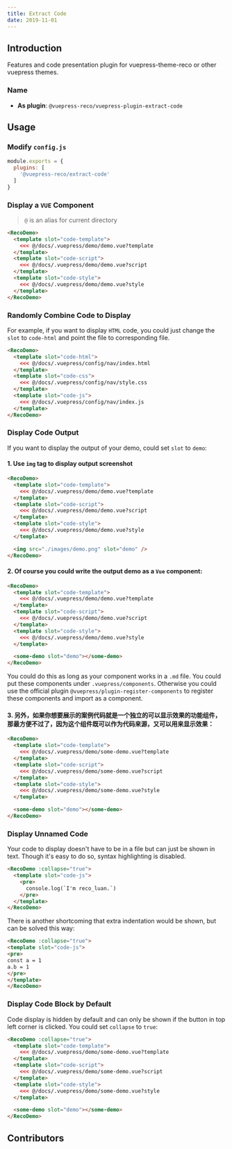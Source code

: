 ```yaml
---
title: Extract Code
date: 2019-11-01
---
```


## Introduction <GitHubLink repo="vuepress-reco/vuepress-plugin-extract-code/"/>

Features and code presentation plugin for vuepress-theme-reco or other vuepress themes.

<RecoDemo :collapse="true">
  <template slot="code-template">
    <<< @/docs/.vuepress/demo/extract-code.vue?template
  </template>
  <template slot="code-script">
    <<< @/docs/.vuepress/demo/extract-code.vue?script
  </template>
  <template slot="code-style">
    <<< @/docs/.vuepress/demo/extract-code.vue?style
  </template>
  <extract-code slot="demo"></extract-code>
</RecoDemo>

### Name

- **As plugin**: `@vuepress-reco/vuepress-plugin-extract-code`

## Usage

### Modify `config.js`

```js
module.exports = {
  plugins: [
    '@vuepress-reco/extract-code'
  ]
}
```

### Display a `VUE` Component

> `@` is an alias for current directory

```html
<RecoDemo>
  <template slot="code-template">
    <<< @/docs/.vuepress/demo/demo.vue?template
  </template>
  <template slot="code-script">
    <<< @/docs/.vuepress/demo/demo.vue?script
  </template>
  <template slot="code-style">
    <<< @/docs/.vuepress/demo/demo.vue?style
  </template>
</RecoDemo>
```

### Randomly Combine Code to Display

For example, if you want to display `HTML` code, you could just change the `slot` to `code-html` and point the file to corresponding file.

```html
<RecoDemo>
  <template slot="code-html">
    <<< @/docs/.vuepress/config/nav/index.html
  </template>
  <template slot="code-css">
    <<< @/docs/.vuepress/config/nav/style.css
  </template>
  <template slot="code-js">
    <<< @/docs/.vuepress/config/nav/index.js
  </template>
</RecoDemo>
```

### Display Code Output

If you want to display the output of your demo, could set `slot` to `demo`:

#### 1. Use `img` tag to display output screenshot

  ```html
  <RecoDemo>
    <template slot="code-template">
      <<< @/docs/.vuepress/demo/demo.vue?template
    </template>
    <template slot="code-script">
      <<< @/docs/.vuepress/demo/demo.vue?script
    </template>
    <template slot="code-style">
      <<< @/docs/.vuepress/demo/demo.vue?style
    </template>

    <img src="./images/demo.png" slot="demo" />
  </RecoDemo>
  ```

#### 2. Of course you could write the output demo as a `Vue` component:

```html
<RecoDemo>
  <template slot="code-template">
    <<< @/docs/.vuepress/demo/demo.vue?template
  </template>
  <template slot="code-script">
    <<< @/docs/.vuepress/demo/demo.vue?script
  </template>
  <template slot="code-style">
    <<< @/docs/.vuepress/demo/demo.vue?style
  </template>

  <some-demo slot="demo"></some-demo>
</RecoDemo>
```

You could do this as long as your component works in a `.md` file. You could put these components under `.vuepress/components`. Otherwise you could use the official plugin `@vuepress/plugin-register-components` to register these components and import as a component.

#### 3. 另外，如果你想要展示的案例代码就是一个独立的可以显示效果的功能组件，那最方便不过了，因为这个组件既可以作为代码来源，又可以用来显示效果：

```html
<RecoDemo>
  <template slot="code-template">
    <<< @/docs/.vuepress/demo/some-demo.vue?template
  </template>
  <template slot="code-script">
    <<< @/docs/.vuepress/demo/some-demo.vue?script
  </template>
  <template slot="code-style">
    <<< @/docs/.vuepress/demo/some-demo.vue?style
  </template>

  <some-demo slot="demo"></some-demo>
</RecoDemo>
```

### Display Unnamed Code

Your code to display doesn't have to be in a file but can just be shown in text. Though it's easy to do so, syntax highlighting is disabled.

```html
<RecoDemo :collapse="true">
  <template slot="code-js">
    <pre>
      console.log(`I'm reco_luan.`)
    </pre>
  </template>
</RecoDemo>
```

There is another shortcoming that extra indentation would be shown, but can be solved this way:

```html
<RecoDemo :collapse="true">
<template slot="code-js">
<pre>
const a = 1
a.b = 1
</pre>
</template>
</RecoDemo>
```

### Display Code Block by Default

Code display is hidden by default and can only be shown if the button in top left corner is clicked. You could set `collapse` to `true`:

```html
<RecoDemo :collapse="true">
  <template slot="code-template">
    <<< @/docs/.vuepress/demo/some-demo.vue?template
  </template>
  <template slot="code-script">
    <<< @/docs/.vuepress/demo/some-demo.vue?script
  </template>
  <template slot="code-style">
    <<< @/docs/.vuepress/demo/some-demo.vue?style
  </template>

  <some-demo slot="demo"></some-demo>
</RecoDemo>
```

## Contributors

<Contributors user="vuepress-reco" repo="vuepress-plugin-extract-code"></Contributors>
